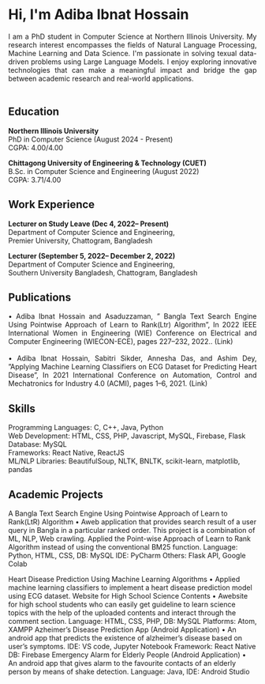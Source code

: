 # Hi, I'm Adiba Ibnat Hossain  
<div style="text-align: justify;">
I am a PhD student in Computer Science at Northern Illinois University. My research interest encompasses the fields of Natural Language Processing, Machine Learning and Data Science. I'm passionate in solving texual data-driven problems using Large Language Models. I enjoy exploring innovative technologies that can make a meaningful impact and bridge the gap between academic research and real-world applications.
</div>  
<br>
  
## Education
**Northern Illinois University**  
PhD in Computer Science (August 2024 - Present)  
CGPA: 4.00/4.00  

**Chittagong University of Engineering & Technology (CUET)**  
B.Sc. in Computer Science and Engineering (August 2022)  
CGPA: 3.71/4.00


##  Work Experience  
**Lecturer on Study Leave (Dec 4, 2022– Present)**  
Department of Computer Science and Engineering,  
Premier University, Chattogram, Bangladesh  

**Lecturer (September 5, 2022– December 2, 2022)**  
Department of Computer Science and Engineering,  
Southern University Bangladesh, Chattogram, Bangladesh  
  
##  Publications  
<div style="text-align: justify;">
 • Adiba Ibnat Hossain and Asaduzzaman, ” Bangla Text Search Engine Using Pointwise Approach of Learn to Rank(Ltr) Algorithm”, In 2022 IEEE International Women in Engineering (WIE) Conference on Electrical and Computer Engineering (WIECON-ECE), pages 227–232, 2022.. (Link) </div>   
 <br>
<div style="text-align: justify;">
 • Adiba Ibnat Hossain, Sabitri Sikder, Annesha Das, and Ashim Dey, ”Applying Machine Learning Classifiers on ECG Dataset for Predicting Heart Disease”, In 2021 International Conference on Automation, Control and Mechatronics for Industry 4.0 (ACMI), pages 1–6, 2021. (Link)
</div>   

##  Skills
 Programming Languages: C, C++, Java, Python  
 Web Development: HTML, CSS, PHP, Javascript, MySQL, Firebase, Flask  
 Database: MySQL  
 Frameworks: React Native, ReactJS  
 ML/NLP Libraries: BeautifulSoup, NLTK, BNLTK, scikit-learn, matplotlib, pandas  
##  Academic Projects  
 A Bangla Text Search Engine Using Pointwise Approach of Learn to Rank(LtR) Algorithm
 • Aweb application that provides search result of a user query in Bangla in a particular ranked order. This project is
 a combination of ML, NLP, Web crawling. Applied the Point-wise Approach of Learn to Rank Algorithm instead of
 using the conventional BM25 function.
 Language: Python, HTML, CSS, DB: MySQL IDE: PyCharm Others: Flask API, Google Colab  

Heart Disease Prediction Using Machine Learning Algorithms
 • Applied machine learning classifiers to implement a heart disease prediction model using ECG dataset.
 Website for High School Science Contents
 • Awebsite for high school students who can easily get guideline to learn science topics with the help of the uploaded
 contents and interact through the comment section.
 Language: HTML, CSS, PHP, DB: MySQL Platforms: Atom, XAMPP
 Azheimer’s Disease Prediction App (Android Application)
 • An android app that predicts the existence of alzheimer’s disease based on user’s symptoms.
 IDE: VS code, Jupyter Notebook Framework: React Native DB: Firebase
 Emergency Alarm for Elderly People (Android Application)
 • An android app that gives alarm to the favourite contacts of an elderly person by means of shake detection.
 Language: Java, IDE: Android Studio

